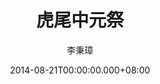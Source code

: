 ---
issue: 84
title: 虎尾中元祭
author: 李秉璋
language: 詔安
date: 2014-08-21T00:00:00.000+08:00
topic: 文史
difficulty: 1
wikidata: Q98095906
wikidata_link: https://www.wikidata.org/wiki/Q98095906
---
